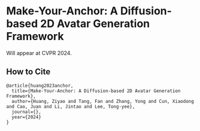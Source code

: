 # Make-Your-Anchor: A Diffusion-based 2D Avatar Generation Framework

Will appear at CVPR 2024.




## How to Cite

```
@article{huang2023anchor,
  title={Make-Your-Anchor: A Diffusion-based 2D Avatar Generation Framework},
  author={Huang, Ziyao and Tang, Fan and Zhang, Yong and Cun, Xiaodong and Cao, Juan and Li, Jintao and Lee, Tong-yee},
  journal={},
  year={2024}
}
```

